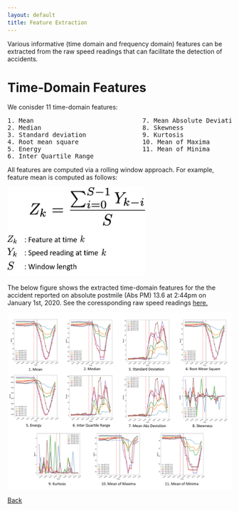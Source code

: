 ```yaml
---
layout: default
title: Feature Extraction
---
```


Various informative (time domain and frequency domain) features can be extracted from the raw speed readings that can facilitate the detection of accidents. 

# Time-Domain Features

We conisder 11 time-domain features:
<pre>
1. Mean                             7. Mean Absolute Deviation
2. Median                           8. Skewness
3. Standard deviation               9. Kurtosis
4. Root mean square                 10. Mean of Maxima
5. Energy                           11. Mean of Minima
6. Inter Quartile Range
</pre>

All features are computed via a rolling window approach. For example, feature mean is computed as follows:

 <p align="left">
  <img src="../images/eq1.png" height="200" width="310">
 </p>
 
The below figure shows the extracted time-domain features for the the accident reported on absolute postmile (Abs PM) 13.6 at 2:44pm on January 1st, 2020. See the coressponding raw speed readings [here.](./data_collect.html)
 
 <p align="center">
  <img src="../images/time_feat.png">
 </p>

[Back](../)

